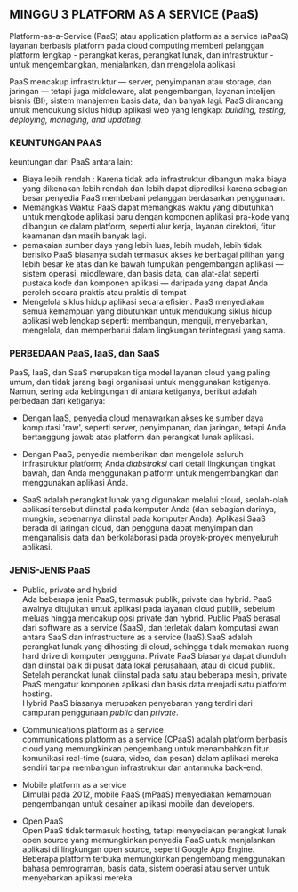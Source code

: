 ## MINGGU 3 PLATFORM AS A SERVICE (PaaS)
Platform-as-a-Service (PaaS) atau application platform as a service (aPaaS) layanan berbasis platform pada cloud computing memberi pelanggan platform lengkap - perangkat keras, perangkat lunak, dan infrastruktur - untuk mengembangkan, menjalankan, dan mengelola aplikasi   

PaaS mencakup infrastruktur — server, penyimpanan atau storage, dan jaringan — tetapi juga middleware, alat pengembangan, layanan intelijen bisnis (BI), sistem manajemen basis data, dan banyak lagi. PaaS dirancang untuk mendukung siklus hidup aplikasi web yang lengkap: *building, testing, deploying, managing, and updating.*   


### KEUNTUNGAN PAAS  
keuntungan dari PaaS antara lain:
* Biaya lebih rendah : Karena tidak ada infrastruktur dibangun maka biaya yang dikenakan lebih rendah dan lebih dapat diprediksi karena sebagian besar penyedia PaaS membebani pelanggan berdasarkan penggunaan.
* Memangkas Waktu: PaaS dapat memangkas waktu yang dibutuhkan untuk mengkode aplikasi baru dengan komponen aplikasi pra-kode yang dibangun ke dalam platform, seperti alur kerja, layanan direktori, fitur keamanan dan masih banyak lagi.
* pemakaian sumber daya yang lebih luas, lebih mudah, lebih tidak berisiko PaaS biasanya 
sudah termasuk akses ke berbagai pilihan yang lebih besar ke atas dan ke bawah tumpukan pengembangan aplikasi — sistem operasi, middleware, dan basis data, dan alat-alat seperti pustaka kode dan komponen aplikasi — daripada yang dapat Anda peroleh secara praktis atau praktis di tempat
* Mengelola siklus hidup aplikasi secara efisien. PaaS menyediakan semua kemampuan yang dibutuhkan untuk mendukung siklus hidup aplikasi web lengkap seperti: membangun, menguji, menyebarkan, mengelola, dan memperbarui dalam lingkungan terintegrasi yang sama.


### PERBEDAAN PaaS, IaaS, dan SaaS  
PaaS, IaaS, dan SaaS merupakan tiga model layanan cloud yang paling umum, dan tidak jarang bagi organisasi untuk menggunakan ketiganya. Namun, sering ada kebingungan di antara ketiganya, berikut adalah perbedaan dari ketiganya:
* Dengan IaaS, penyedia cloud menawarkan akses ke sumber daya komputasi 'raw', seperti server, penyimpanan, dan jaringan, tetapi Anda bertanggung jawab atas platform dan perangkat lunak aplikasi. 

* Dengan PaaS, penyedia memberikan dan mengelola seluruh infrastruktur platform; Anda *diabstraksi* dari detail lingkungan tingkat bawah, dan Anda menggunakan platform untuk mengembangkan dan menggunakan aplikasi Anda.  

* SaaS adalah perangkat lunak yang digunakan melalui cloud, seolah-olah aplikasi tersebut diinstal pada komputer Anda (dan sebagian darinya, mungkin, sebenarnya diinstal pada komputer Anda). Aplikasi SaaS berada di jaringan cloud, dan pengguna dapat menyimpan dan menganalisis data dan berkolaborasi pada proyek-proyek menyeluruh aplikasi.  

### JENIS-JENIS PaaS  
* Public, private and hybrid  
Ada beberapa jenis PaaS, termasuk publik, private dan hybrid. PaaS awalnya ditujukan untuk aplikasi pada layanan cloud publik, sebelum meluas hingga mencakup opsi private dan hybrid.
Public PaaS  berasal dari software as a service (SaaS), dan terletak dalam komputasi awan antara SaaS dan infrastructure as a service (IaaS).SaaS adalah perangkat lunak yang dihosting di cloud, sehingga tidak memakan ruang hard drive di komputer pengguna. 
Private PaaS  biasanya dapat diunduh dan diinstal baik di pusat data lokal perusahaan, atau di cloud publik. Setelah perangkat lunak diinstal pada satu atau beberapa mesin, private PaaS  mengatur komponen aplikasi dan basis data menjadi satu platform hosting.  
Hybrid PaaS biasanya merupakan penyebaran yang terdiri dari campuran penggunaan *public* dan *private*.

* Communications platform as a service  
communications platform as a service (CPaaS) adalah platform berbasis cloud yang memungkinkan pengembang untuk menambahkan fitur komunikasi real-time (suara, video, dan pesan) dalam aplikasi mereka sendiri tanpa membangun infrastruktur dan antarmuka back-end.

* Mobile platform as a service   
Dimulai pada 2012, mobile PaaS (mPaaS) menyediakan kemampuan pengembangan untuk desainer aplikasi mobile dan developers. 

* Open PaaS  
Open PaaS tidak termasuk hosting, tetapi menyediakan perangkat lunak open source yang memungkinkan penyedia PaaS untuk menjalankan aplikasi di lingkungan open source, seperti Google App Engine. Beberapa platform terbuka memungkinkan pengembang menggunakan bahasa pemrograman, basis data, sistem operasi atau server untuk menyebarkan aplikasi mereka.